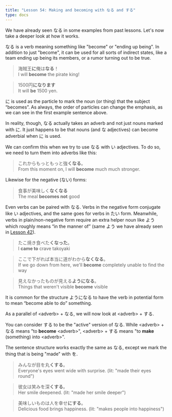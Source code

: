 ```yaml
---
title: "Lesson 54: Making and becoming with なる and する"
type: docs
---
```



We have already seen なる in some examples from past lessons. Let's now take a deeper look at how it works.

なる is a verb meaning something like "become" or "ending up being". In addition to just "become", it can be used for all sorts of indirect states, like a team ending up being its members, or a rumor turning out to be true.

> 海賊王<b>に</b>俺は<b>なる</b>！  
> I will <b>become</b> the pirate king!  

> 1500円<b>になります</b>  
> It will <b>be</b> 1500 yen.  

に is used as the particle to mark the noun (or thing) that the subject “becomes”. As always, the order of particles can change the emphasis, as we can see in the first example sentence above.

In reality, though, なる actually takes an adverb and not just nouns marked with に. It just happens to be that nouns (and な adjectives) can become adverbial when に is used.

We can confirm this when we try to use なる with い adjectives. To do so, we need to turn them into adverbs like this:

> これからもっともっと強<b>くなる</b>。  
> From this moment on, I will <b>become</b> much much stronger.  

Likewise for the negative (ない) forms:  

> 食事が美味しく<b>なくなる</b>  
> The meal <b>becomes not</b> good  

Even verbs can be paired with なる. Verbs in the negative form conjugate like い adjectives, and the same goes for verbs in たい form. Meanwhile, verbs in plain/non-negative form require an extra helper noun like よう which roughly means “in the manner of” (same よう we have already seen in [Lesson 42](../Part3/Lesson42.md)). 

> たこ焼き食べた<b>くなった</b>。  
> I <b>came to</b> crave takoyaki  

> ここで下がれば本当に道がわから<b>なくなる</b>。  
> If we go down from here, we'll <b>become</b> completely unable to find the way  

> 見えなかったものが見える<b>ようになる</b>。  
> Things that weren't visible <b>become</b> visible  

It is common for the structure ようになる to have the verb in potential form to mean “become able to do” something.

As a parallel of \<adverb\> + なる, we will now look at \<adverb\> + する. 

You can consider する to be the "active" version of なる. While \<adverb\> + なる means "to **become** \<adverb\>", \<adverb\> + する means "to **make** (something) into \<adverb\>". 

The sentence structure works exactly the same as なる, except we mark the thing that is being "made" with を.

> みんなが目を丸<b>くする</b>。  
> Everyone's eyes went wide with surprise. (lit: "made their eyes round")  

> 彼女は笑みを深<b>くする</b>。  
> Her smile deepened. (lit: "made her smile deeper")  

> 美味しいものは人を幸せ<b>にする</b>。  
> Delicious food brings happiness. (lit: "makes people into happiness")  